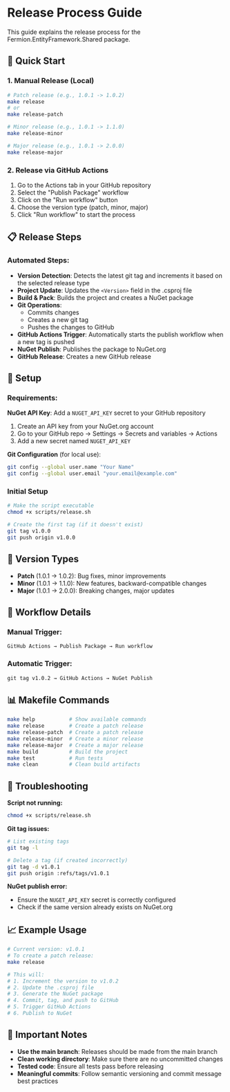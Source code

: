 # Release Process Guide

This guide explains the release process for the Fermion.EntityFramework.Shared package.

## 🚀 Quick Start

### 1. Manual Release (Local)

```bash
# Patch release (e.g., 1.0.1 -> 1.0.2)
make release
# or
make release-patch

# Minor release (e.g., 1.0.1 -> 1.1.0)
make release-minor

# Major release (e.g., 1.0.1 -> 2.0.0)
make release-major
```

### 2. Release via GitHub Actions

1. Go to the Actions tab in your GitHub repository
2. Select the "Publish Package" workflow
3. Click on the "Run workflow" button
4. Choose the version type (patch, minor, major)
5. Click "Run workflow" to start the process

## 📋 Release Steps

### Automated Steps:

- **Version Detection**: Detects the latest git tag and increments it based on the selected release type
- **Project Update**: Updates the `<Version>` field in the .csproj file
- **Build & Pack**: Builds the project and creates a NuGet package
- **Git Operations**:
  - Commits changes
  - Creates a new git tag
  - Pushes the changes to GitHub
- **GitHub Actions Trigger**: Automatically starts the publish workflow when a new tag is pushed
- **NuGet Publish**: Publishes the package to NuGet.org
- **GitHub Release**: Creates a new GitHub release

## 🔧 Setup

### Requirements:

**NuGet API Key**: Add a `NUGET_API_KEY` secret to your GitHub repository

1. Create an API key from your NuGet.org account
2. Go to your GitHub repo → Settings → Secrets and variables → Actions
3. Add a new secret named `NUGET_API_KEY`

**Git Configuration** (for local use):

```bash
git config --global user.name "Your Name"
git config --global user.email "your.email@example.com"
```

### Initial Setup

```bash
# Make the script executable
chmod +x scripts/release.sh

# Create the first tag (if it doesn't exist)
git tag v1.0.0
git push origin v1.0.0
```

## 📝 Version Types

- **Patch** (1.0.1 → 1.0.2): Bug fixes, minor improvements
- **Minor** (1.0.1 → 1.1.0): New features, backward-compatible changes
- **Major** (1.0.1 → 2.0.0): Breaking changes, major updates

## 🔄 Workflow Details

### Manual Trigger:
```
GitHub Actions → Publish Package → Run workflow
```

### Automatic Trigger:
```
git tag v1.0.2 → GitHub Actions → NuGet Publish
```

## 📊 Makefile Commands

```bash
make help           # Show available commands
make release        # Create a patch release
make release-patch  # Create a patch release
make release-minor  # Create a minor release
make release-major  # Create a major release
make build          # Build the project
make test           # Run tests
make clean          # Clean build artifacts
```

## 🐛 Troubleshooting

**Script not running:**
```bash
chmod +x scripts/release.sh
```

**Git tag issues:**
```bash
# List existing tags
git tag -l

# Delete a tag (if created incorrectly)
git tag -d v1.0.1
git push origin :refs/tags/v1.0.1
```

**NuGet publish error:**
- Ensure the `NUGET_API_KEY` secret is correctly configured
- Check if the same version already exists on NuGet.org

## 📈 Example Usage

```bash
# Current version: v1.0.1
# To create a patch release:
make release

# This will:
# 1. Increment the version to v1.0.2
# 2. Update the .csproj file
# 3. Generate the NuGet package
# 4. Commit, tag, and push to GitHub
# 5. Trigger GitHub Actions
# 6. Publish to NuGet
```

## 🚨 Important Notes

- **Use the main branch**: Releases should be made from the main branch
- **Clean working directory**: Make sure there are no uncommitted changes
- **Tested code**: Ensure all tests pass before releasing
- **Meaningful commits**: Follow semantic versioning and commit message best practices